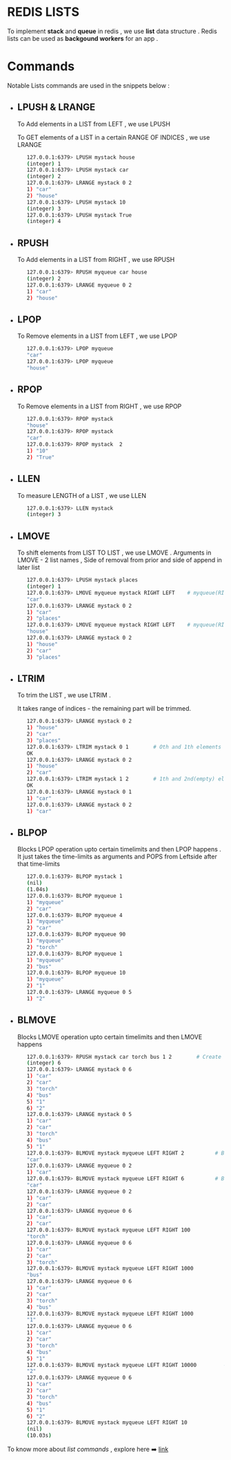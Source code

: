 # REDIS LISTS

To implement **stack** and **queue** in redis , we use **list** data structure . Redis lists can be used as **backgound workers**
for an app .

# Commands
Notable Lists commands are used in the snippets below :

- ## LPUSH & LRANGE
  
  To Add elements in a LIST from LEFT , we use LPUSH
  
  To GET elements of a LIST in a certain RANGE OF INDICES , we use LRANGE

  ```bash
     127.0.0.1:6379> LPUSH mystack house
     (integer) 1
     127.0.0.1:6379> LPUSH mystack car
     (integer) 2
     127.0.0.1:6379> LRANGE mystack 0 2
     1) "car"
     2) "house"
     127.0.0.1:6379> LPUSH mystack 10
     (integer) 3
     127.0.0.1:6379> LPUSH mystack True
     (integer) 4
  ```
  
- ## RPUSH

  To Add elements in a LIST from RIGHT , we use RPUSH

  ```bash
     127.0.0.1:6379> RPUSH myqueue car house
     (integer) 2
     127.0.0.1:6379> LRANGE myqueue 0 2
     1) "car"
     2) "house"
  ```
  
- ## LPOP

  To Remove elements in a LIST from LEFT , we use LPOP

  ```bash
     127.0.0.1:6379> LPOP myqueue
     "car"
     127.0.0.1:6379> LPOP myqueue
     "house"
  ```
  
- ## RPOP

  To Remove elements in a LIST from RIGHT , we use RPOP

  ```bash
     127.0.0.1:6379> RPOP mystack
     "house"
     127.0.0.1:6379> RPOP mystack
     "car"
     127.0.0.1:6379> RPOP mystack  2
     1) "10"
     2) "True"
  ```
  
- ## LLEN

  To measure LENGTH of a LIST , we use LLEN
  
  ```bash
     127.0.0.1:6379> LLEN mystack
     (integer) 3
  ```
  
- ## LMOVE

  To shift elements from LIST TO LIST , we use LMOVE .
  Arguments in LMOVE - 2 list names , Side of removal from prior and side of append in later list

  ```bash
     127.0.0.1:6379> LPUSH mystack places
     (integer) 1
     127.0.0.1:6379> LMOVE myqueue mystack RIGHT LEFT    # myqueue(RIGHT) --> mystack(LEFT)
     "car"
     127.0.0.1:6379> LRANGE mystack 0 2
     1) "car"
     2) "places"
     127.0.0.1:6379> LMOVE myqueue mystack RIGHT LEFT    # myqueue(RIGHT) --> mystack(LEFT)
     "house"
     127.0.0.1:6379> LRANGE mystack 0 2
     1) "house"
     2) "car"
     3) "places"
  ```
- ## LTRIM

  To trim the LIST , we use LTRIM .

  It takes range of indices - the remaining part will be trimmed.

  ```bash
     127.0.0.1:6379> LRANGE mystack 0 2
     1) "house"
     2) "car"
     3) "places"
     127.0.0.1:6379> LTRIM mystack 0 1        # Oth and 1th elements will be there only
     OK
     127.0.0.1:6379> LRANGE mystack 0 2
     1) "house"
     2) "car"
     127.0.0.1:6379> LTRIM mystack 1 2        # 1th and 2nd(empty) elements will be there only
     OK
     127.0.0.1:6379> LRANGE mystack 0 1
     1) "car"
     127.0.0.1:6379> LRANGE mystack 0 2
     1) "car"
  ```
- ## BLPOP

  Blocks LPOP operation upto certain timelimits and then LPOP happens .
  It just takes the time-limits as arguments and POPS from Leftside after that time-limits

  ```bash
     127.0.0.1:6379> BLPOP mystack 1
     (nil)
     (1.04s)
     127.0.0.1:6379> BLPOP myqueue 1
     1) "myqueue"
     2) "car"
     127.0.0.1:6379> BLPOP myqueue 4
     1) "myqueue"
     2) "car"
     127.0.0.1:6379> BLPOP myqueue 90
     1) "myqueue"
     2) "torch"
     127.0.0.1:6379> BLPOP myqueue 1
     1) "myqueue"
     2) "bus"
     127.0.0.1:6379> BLPOP myqueue 10
     1) "myqueue"
     2) "1"
     127.0.0.1:6379> LRANGE myqueue 0 5
     1) "2"
  ```
  
- ## BLMOVE

  Blocks LMOVE operation upto certain timelimits and then LMOVE happens

  ```bash
     127.0.0.1:6379> RPUSH mystack car torch bus 1 2        # Create the list again
     (integer) 6
     127.0.0.1:6379> LRANGE mystack 0 6
     1) "car"
     2) "car"
     3) "torch"
     4) "bus"
     5) "1"
     6) "2"
     127.0.0.1:6379> LRANGE mystack 0 5
     1) "car"
     2) "car"
     3) "torch"
     4) "bus"
     5) "1"
     127.0.0.1:6379> BLMOVE mystack myqueue LEFT RIGHT 2          # Block LMOVE untill 2 seconds gone 
     "car"
     127.0.0.1:6379> LRANGE myqueue 0 2
     1) "car"
     127.0.0.1:6379> BLMOVE mystack myqueue LEFT RIGHT 6          # Block LMOVE untill 6 seconds gone
     "car"
     127.0.0.1:6379> LRANGE myqueue 0 2
     1) "car"
     2) "car"
     127.0.0.1:6379> LRANGE myqueue 0 6
     1) "car"
     2) "car"
     127.0.0.1:6379> BLMOVE mystack myqueue LEFT RIGHT 100
     "torch"
     127.0.0.1:6379> LRANGE myqueue 0 6
     1) "car"
     2) "car"
     3) "torch"
     127.0.0.1:6379> BLMOVE mystack myqueue LEFT RIGHT 1000
     "bus"
     127.0.0.1:6379> LRANGE myqueue 0 6
     1) "car"
     2) "car"
     3) "torch"
     4) "bus"
     127.0.0.1:6379> BLMOVE mystack myqueue LEFT RIGHT 1000
     "1"
     127.0.0.1:6379> LRANGE myqueue 0 6
     1) "car"
     2) "car"
     3) "torch"
     4) "bus"
     5) "1"
     127.0.0.1:6379> BLMOVE mystack myqueue LEFT RIGHT 10000         # will happen in blink of an eye , dear :) !!
     "2"
     127.0.0.1:6379> LRANGE myqueue 0 6
     1) "car"
     2) "car"
     3) "torch"
     4) "bus"
     5) "1"
     6) "2"
     127.0.0.1:6379> BLMOVE mystack myqueue LEFT RIGHT 10              # Block LMOVE untill 10 seconds gone
     (nil)
     (10.03s)
  ```

To know more about _list commands_ , explore here ➡️ [link](https://redis.io/docs/latest/commands/?group=list)
